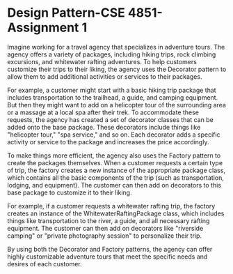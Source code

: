 # Design Pattern-CSE 4851-Assignment 1

Imagine working for a travel agency that specializes in adventure tours. The agency offers a variety of packages, including hiking trips, rock climbing excursions, and whitewater rafting adventures. To help customers customize their trips to their liking, the agency uses the Decorator pattern to allow them to add additional activities or services to their packages.

For example, a customer might start with a basic hiking trip package that includes transportation to the trailhead, a guide, and camping equipment. But then they might want to add on a helicopter tour of the surrounding area or a massage at a local spa after their trek. To accommodate these requests, the agency has created a set of decorator classes that can be added onto the base package. These decorators include things like "helicopter tour," "spa service," and so on. Each decorator adds a specific activity or service to the package and increases the price accordingly.

To make things more efficient, the agency also uses the Factory pattern to create the packages themselves. When a customer requests a certain type of trip, the factory creates a new instance of the appropriate package class, which contains all the basic components of the trip (such as transportation, lodging, and equipment). The customer can then add on decorators to this base package to customize it to their liking.

For example, if a customer requests a whitewater rafting trip, the factory creates an instance of the WhitewaterRaftingPackage class, which includes things like transportation to the river, a guide, and all necessary rafting equipment. The customer can then add on decorators like "riverside camping" or "private photography session" to personalize their trip.

By using both the Decorator and Factory patterns, the agency can offer highly customizable adventure tours that meet the specific needs and desires of each customer.
